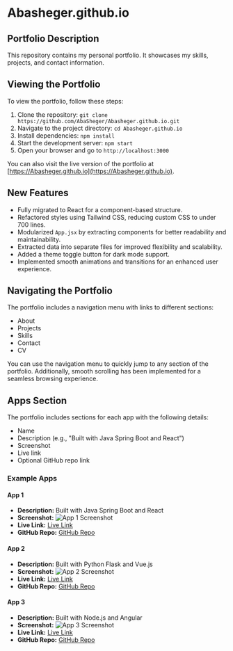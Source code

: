 # Abasheger.github.io

## Portfolio Description

This repository contains my personal portfolio. It showcases my skills, projects, and contact information.

## Viewing the Portfolio

To view the portfolio, follow these steps:
1. Clone the repository: `git clone https://github.com/AbaSheger/Abasheger.github.io.git`
2. Navigate to the project directory: `cd Abasheger.github.io`
3. Install dependencies: `npm install`
4. Start the development server: `npm start`
5. Open your browser and go to `http://localhost:3000`

You can also visit the live version of the portfolio at [https://Abasheger.github.io](https://Abasheger.github.io).

## New Features

- Fully migrated to React for a component-based structure.
- Refactored styles using Tailwind CSS, reducing custom CSS to under 700 lines.
- Modularized `App.jsx` by extracting components for better readability and maintainability.
- Extracted data into separate files for improved flexibility and scalability.
- Added a theme toggle button for dark mode support.
- Implemented smooth animations and transitions for an enhanced user experience.

## Navigating the Portfolio

The portfolio includes a navigation menu with links to different sections:
- About
- Projects
- Skills
- Contact
- CV

You can use the navigation menu to quickly jump to any section of the portfolio. Additionally, smooth scrolling has been implemented for a seamless browsing experience.

## Apps Section

The portfolio includes sections for each app with the following details:
- Name
- Description (e.g., "Built with Java Spring Boot and React")
- Screenshot
- Live link
- Optional GitHub repo link

### Example Apps

#### App 1
- **Description:** Built with Java Spring Boot and React
- **Screenshot:** ![App 1 Screenshot](path/to/app1/screenshot.jpg)
- **Live Link:** [Live Link](https://live-link-to-app1.com)
- **GitHub Repo:** [GitHub Repo](https://github.com/yourusername/app1)

#### App 2
- **Description:** Built with Python Flask and Vue.js
- **Screenshot:** ![App 2 Screenshot](path/to/app2/screenshot.jpg)
- **Live Link:** [Live Link](https://live-link-to-app2.com)
- **GitHub Repo:** [GitHub Repo](https://github.com/yourusername/app2)

#### App 3
- **Description:** Built with Node.js and Angular
- **Screenshot:** ![App 3 Screenshot](path/to/app3/screenshot.jpg)
- **Live Link:** [Live Link](https://live-link-to-app3.com)
- **GitHub Repo:** [GitHub Repo](https://github.com/yourusername/app3)
